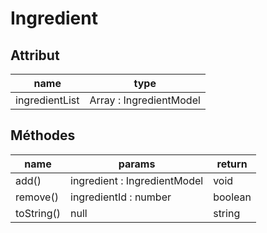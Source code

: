 # Ingredient

## Attribut

| name | type
| --- | ---
| ingredientList | Array : IngredientModel

## Méthodes

| name | params | return
| --- | --- | ---
| add() | ingredient : IngredientModel | void 
| remove() | ingredientId : number | boolean 
| toString() | null | string


